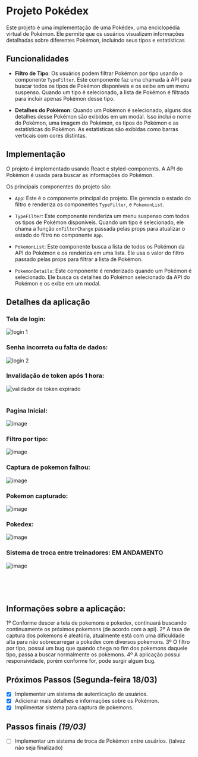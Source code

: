 # Projeto Pokédex

Este projeto é uma implementação de uma Pokédex, uma enciclopédia virtual de Pokémon. Ele permite que os usuários visualizem informações detalhadas sobre diferentes Pokémon, incluindo seus tipos e estatísticas

## Funcionalidades

- **Filtro de Tipo**: Os usuários podem filtrar Pokémon por tipo usando o componente `TypeFilter`. Este componente faz uma chamada à API para buscar todos os tipos de Pokémon disponíveis e os exibe em um menu suspenso. Quando um tipo é selecionado, a lista de Pokémon é filtrada para incluir apenas Pokémon desse tipo.

<!-- - **Barra de Busca**: Os usuários podem buscar Pokémon pelo nome usando a barra de busca. Quando o usuário digita um nome na barra de busca e pressiona `Enter` ou clica no botão de busca, a lista de Pokémon é filtrada para incluir apenas o Pokémon cujo nome corresponde ao valor da busca. -->

- **Detalhes do Pokémon**: Quando um Pokémon é selecionado, alguns dos detalhes desse Pokémon são exibidos em um modal. Isso inclui o nome do Pokémon, uma imagem do Pokémon, os tipos do Pokémon e as estatísticas do Pokémon. As estatísticas são exibidas como barras verticais com cores distintas.

## Implementação

O projeto é implementado usando React e styled-components. A API do Pokémon é usada para buscar as informações do Pokémon.

Os principais componentes do projeto são:

- `App`: Este é o componente principal do projeto. Ele gerencia o estado do filtro <!--e da busca--> e renderiza os componentes `TypeFilter`, <!--`SearchBar` --> e `PokemonList`.

- `TypeFilter`: Este componente renderiza um menu suspenso com todos os tipos de Pokémon disponíveis. Quando um tipo é selecionado, ele chama a função `onFilterChange` passada pelas props para atualizar o estado do filtro no componente `App`.

<!-- - `SearchBar`: Este componente renderiza uma barra de busca e um botão de busca. Quando o usuário digita na barra de busca e pressiona `Enter` ou clica no botão de busca, ele chama a função `onSearchClick` passada pelas props para atualizar o estado do filtro no componente `App` com o valor da busca. -->

- `PokemonList`: Este componente busca a lista de todos os Pokémon da API do Pokémon e os renderiza em uma lista. Ele usa o valor do filtro passado pelas props para filtrar a lista de Pokémon.

- `PokemonDetails`: Este componente é renderizado quando um Pokémon é selecionado. Ele busca os detalhes do Pokémon selecionado da API do Pokémon e os exibe em um modal.

## Detalhes da aplicação
### Tela de login:
![login 1](https://github.com/GuiLopes29/pokemon-app/assets/33187657/923de04a-ad4c-47dc-80e0-800b8410efba)
### Senha incorreta ou falta de dados:
![login 2](https://github.com/GuiLopes29/pokemon-app/assets/33187657/6743e82c-ba63-472e-b6ce-a41569838423)
### Invalidação de token após 1 hora:
![validador de token expirado](https://github.com/GuiLopes29/pokemon-app/assets/33187657/1b78656d-fec4-4bc5-b945-08f6035ea5a3)
<br> <br>
### Pagina Inicial:
![image](https://github.com/GuiLopes29/pokemon-app/assets/33187657/9097b134-4826-4a4b-85ba-51260542570c)
### Filtro por tipo:
![image](https://github.com/GuiLopes29/pokemon-app/assets/33187657/d9a6c065-3fae-4eb9-a8da-e292e277a5cc)

### Captura de pokemon falhou:
![image](https://github.com/GuiLopes29/pokemon-app/assets/33187657/04ffc39e-8112-4eb4-a60c-b19cfa36e96b)
### Pokemon capturado:
![image](https://github.com/GuiLopes29/pokemon-app/assets/33187657/87dcaf11-cbb7-4f26-911e-740200d67f4e)

### Pokedex:
![image](https://github.com/GuiLopes29/pokemon-app/assets/33187657/3f86d160-18d8-443a-9bb9-10dd9a7a7617)
### Sistema de troca entre treinadores: **EM ANDAMENTO**
![image](https://github.com/GuiLopes29/pokemon-app/assets/33187657/14bf75b0-9065-4b4b-94e5-3f0c814bed73)

<br> <br> <br>

## Informações sobre a aplicação:

1º Conforme descer a tela de pokemons e pokedex, continuará buscando continuamente os próximos pokemons (de acordo com a api).
2º A taxa de captura dos pokemons é aleatória, atualmente está com uma dificuldade alta para não sobrecarregar a pokedex com diversos pokemons.
3º O filtro por tipo, possui um bug que quando chega no fim dos pokemons daquele tipo, passa a buscar normalmente os pokemons.
4º A aplicação possui responsividade, porém conforme for, pode surgir algum bug.

## Próximos Passos (Segunda-feira 18/03)

- [X] Implementar um sistema de autenticação de usuários.
- [X] Adicionar mais detalhes e informações sobre os Pokémon.
- [x] Implimentar sistema para captura de pokemons.
## Passos finais *(19/03)*
- [ ] Implementar um sistema de troca de Pokémon entre usuários. (talvez não seja finalizado)

